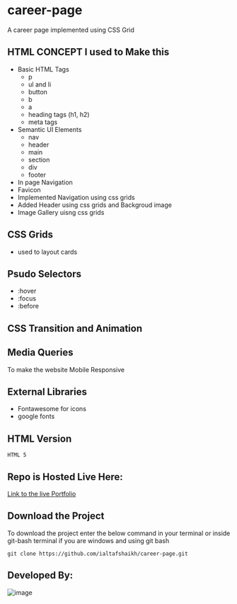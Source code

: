 # career-page
A career page implemented using CSS Grid

## HTML CONCEPT I used to Make this

- Basic HTML Tags
  - p
  - ul and li
  - button
  - b
  - a
  - heading tags (h1, h2)
  - meta tags
- Semantic UI Elements
  - nav
  - header
  - main
  - section
  - div
  - footer
- In page Navigation
- Favicon
- Implemented Navigation using css grids
- Added Header using css grids and Backgroud image
- Image Gallery uisng css grids

## CSS Grids
- used to layout cards

## Psudo Selectors
- :hover
- :focus
- :before

## CSS Transition and Animation

## Media Queries
To make the website Mobile Responsive

## External Libraries
- Fontawesome for icons
- google fonts
  
## HTML Version
`HTML 5`

## Repo is Hosted Live Here:
[Link to the live Portfolio](https://ialtafshaikh.github.io/career-page/)

## Download the Project
To download the project enter the below command in your terminal or inside git-bash terminal if you are windows and using git bash  

```
git clone https://github.com/ialtafshaikh/career-page.git

```
## Developed By:
![image](https://raw.githubusercontent.com/ialtafshaikh/static-files/master/coollogo_com-327551664.png)
